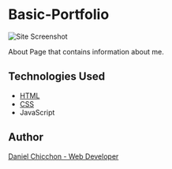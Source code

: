 # Basic-Portfolio
![Site Screenshot](assets/Images/IMG_3588.JPG)

About Page that contains information about me.

## Technologies Used

* [HTML](https://developer.mozilla.org/en-US/docs/Learn/HTML)
* [CSS](https://developer.mozilla.org/en-US/docs/Web/CSS)
* JavaScript


## Author

[Daniel Chicchon - Web Developer](https://github.com/dchicchon)
